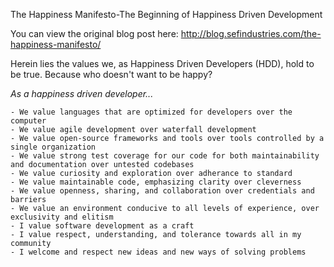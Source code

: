 The Happiness Manifesto-The Beginning of Happiness Driven Development

You can view the original blog post here: http://blog.sefindustries.com/the-happiness-manifesto/

Herein lies the values we, as Happiness Driven Developers (HDD), hold to be true. Because who doesn't want to be happy?

*As a happiness driven developer...*

    - We value languages that are optimized for developers over the computer
    - We value agile development over waterfall development
    - We value open-source frameworks and tools over tools controlled by a single organization
    - We value strong test coverage for our code for both maintainability and documentation over untested codebases
    - We value curiosity and exploration over adherance to standard
    - We value maintainable code, emphasizing clarity over cleverness
    - We value openness, sharing, and collaboration over credentials and barriers
    - We value an environment conducive to all levels of experience, over exclusivity and elitism
    - I value software development as a craft
    - I value respect, understanding, and tolerance towards all in my community
    - I welcome and respect new ideas and new ways of solving problems
